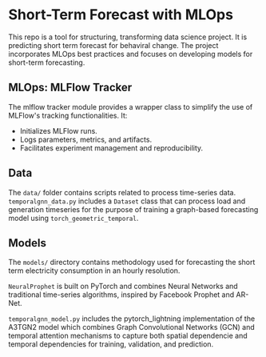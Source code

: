# Short-Term Forecast with MLOps
This repo is a tool for structuring, transforming data science project. It is predicting short term forecast for behaviral change. The project incorporates MLOps best practices and focuses on developing models for short-term forecasting.

## MLOps: MLFlow Tracker

The mlflow tracker module provides a wrapper class to simplify the use of MLFlow's tracking functionalities. It:

* Initializes MLFlow runs.
* Logs parameters, metrics, and artifacts.
* Facilitates experiment management and reproducibility.

## Data

The `data/` folder contains scripts related to process time-series data. 
`temporalgnn_data.py` includes a `Dataset` class that can process load and generation timeseries for the purpose of training a graph-based forecasting model using `torch_geometric_temporal`.


## Models
The ``models/`` directory contains methodology used for forecasting the short term electricity consumption in an hourly resolution.

`NeuralProphet` is built on PyTorch and combines Neural Networks and traditional time-series algorithms, inspired by Facebook Prophet and AR-Net.

`temporalgnn_model.py` includes the pytorch_lightning implementation of the A3TGN2 model which combines Graph Convolutional Networks (GCN) and temporal attention mechanisms to capture both spatial dependencie and temporal dependencies for training, validation, and prediction.
